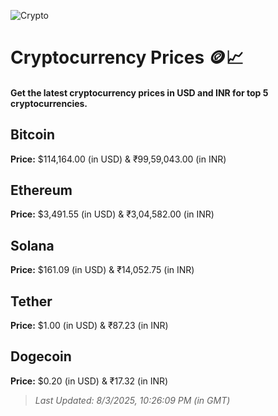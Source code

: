 
![Crypto](https://www.techguide.com.au/wp-content/uploads/2020/11/crypto3.jpeg)

# Cryptocurrency Prices 🪙📈

#### Get the latest cryptocurrency prices in USD and INR for top 5 cryptocurrencies.

## Bitcoin

**Price:** $114,164.00 (in USD) & ₹99,59,043.00 (in INR)

## Ethereum

**Price:** $3,491.55 (in USD) & ₹3,04,582.00 (in INR)

## Solana

**Price:** $161.09 (in USD) & ₹14,052.75 (in INR)

## Tether

**Price:** $1.00 (in USD) & ₹87.23 (in INR)

## Dogecoin

**Price:** $0.20 (in USD) & ₹17.32 (in INR)

> _Last Updated: 8/3/2025, 10:26:09 PM (in GMT)_
